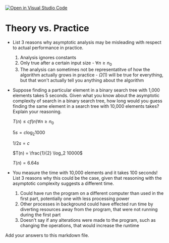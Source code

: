 [![Open in Visual Studio Code](https://classroom.github.com/assets/open-in-vscode-718a45dd9cf7e7f842a935f5ebbe5719a5e09af4491e668f4dbf3b35d5cca122.svg)](https://classroom.github.com/online_ide?assignment_repo_id=12055559&assignment_repo_type=AssignmentRepo)
# Theory vs. Practice

- List 3 reasons why asymptotic analysis may be misleading with respect to
  actual performance in practice.

  1. Analysis ignores constants
  2. Only true after a certain input size - $\forall n \geq n_0$
  3. The analysis can sometimes not be representatitve of how the algorithm actually grows
  in practice - $\Omega$(1) will be true for everything, but that won't actually tell
  you anything about the algorithm

- Suppose finding a particular element in a binary search tree with 1,000
  elements takes 5 seconds. Given what you know about the asymptotic complexity
  of search in a binary search tree, how long would you guess finding the same
  element in a search tree with 10,000 elements takes? Explain your reasoning.

  $T(n) \leq c f(n) \forall n \geq n_0$
  
  $5 s = c\log_2 1000$
  
  $1/2 s = c$

  $T(n) = \frac{1}{2} \log_2 10000$
 
  $T(n) = 6.64 s$
  
- You measure the time with 10,000 elements and it takes 100 seconds! List 3
  reasons why this could be the case, given that reasoning with the asymptotic
  complexity suggests a different time.

  1. Could have run the program on a different computer than used in the first
  part, potentially one with less processing power
  2. Other processes in background could have effected run time by diverting
  resources away from the program, that were not running during the first part
  3. Doesn't say if any alterations were made to the program, such as changing the
  operations, that would increase the runtime

Add your answers to this markdown file.
